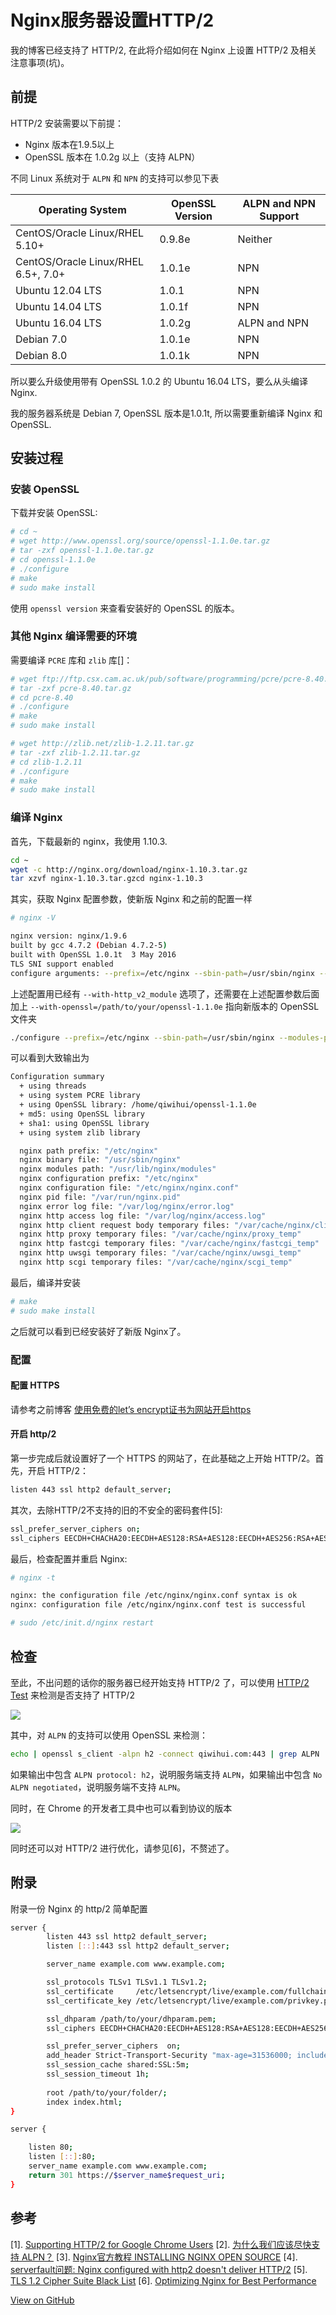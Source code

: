 # Nginx服务器设置HTTP/2


我的博客已经支持了 HTTP/2, 在此将介绍如何在 Nginx 上设置 HTTP/2 及相关注意事项(坑)。

## 前提

HTTP/2 安装需要以下前提：

- Nginx 版本在1.9.5以上
- OpenSSL 版本在 1.0.2g 以上（支持 ALPN）

<!--more-->

不同 Linux 系统对于 `ALPN` 和 `NPN` 的支持可以参见下表

|Operating System	            |OpenSSL Version	|ALPN and NPN Support|
|-------------------------------|--------------------|--------------------|
|CentOS/Oracle Linux/RHEL 5.10+	|0.9.8e	            |Neither|
|CentOS/Oracle Linux/RHEL 6.5+, 7.0+    |1.0.1e	    |NPN|
|Ubuntu 12.04 LTS	            |1.0.1	            |NPN|
|Ubuntu 14.04 LTS	            |1.0.1f	            |NPN|
|Ubuntu 16.04 LTS	            |1.0.2g	            |ALPN and NPN|
|Debian 7.0	                    |1.0.1e	            |NPN|
|Debian 8.0	                    |1.0.1k	            |NPN|

所以要么升级使用带有 OpenSSL 1.0.2 的 Ubuntu 16.04 LTS，要么从头编译 Nginx.

我的服务器系统是 Debian 7, OpenSSL 版本是1.0.1t, 所以需要重新编译 Nginx 和 OpenSSL.

## 安装过程

### 安装 OpenSSL

下载并安装 OpenSSL:

```bash
# cd ~
# wget http://www.openssl.org/source/openssl-1.1.0e.tar.gz
# tar -zxf openssl-1.1.0e.tar.gz
# cd openssl-1.1.0e
# ./configure
# make
# sudo make install
```

使用 `openssl version` 来查看安装好的 OpenSSL 的版本。

### 其他 Nginx 编译需要的环境

需要编译 `PCRE` 库和 `zlib` 库[]：

```bash
# wget ftp://ftp.csx.cam.ac.uk/pub/software/programming/pcre/pcre-8.40.tar.gz
# tar -zxf pcre-8.40.tar.gz
# cd pcre-8.40
# ./configure
# make
# sudo make install
```
```bash
# wget http://zlib.net/zlib-1.2.11.tar.gz
# tar -zxf zlib-1.2.11.tar.gz
# cd zlib-1.2.11
# ./configure
# make
# sudo make install
```

### 编译 Nginx

首先，下载最新的 nginx，我使用 1.10.3.
    
```bash
cd ~
wget -c http://nginx.org/download/nginx-1.10.3.tar.gz
tar xzvf nginx-1.10.3.tar.gzcd nginx-1.10.3
```

其实，获取 Nginx 配置参数，使新版 Nginx 和之前的配置一样

```bash
# nginx -V

nginx version: nginx/1.9.6
built by gcc 4.7.2 (Debian 4.7.2-5) 
built with OpenSSL 1.0.1t  3 May 2016
TLS SNI support enabled
configure arguments: --prefix=/etc/nginx --sbin-path=/usr/sbin/nginx --modules-path=/usr/lib/nginx/modules --conf-path=/etc/nginx/nginx.conf --error-log-path=/var/log/nginx/error.log --http-log-path=/var/log/nginx/access.log --pid-path=/var/run/nginx.pid --lock-path=/var/run/nginx.lock --http-client-body-temp-path=/var/cache/nginx/client_temp --http-proxy-temp-path=/var/cache/nginx/proxy_temp --http-fastcgi-temp-path=/var/cache/nginx/fastcgi_temp --http-uwsgi-temp-path=/var/cache/nginx/uwsgi_temp --http-scgi-temp-path=/var/cache/nginx/scgi_temp --user=nginx --group=nginx --with-file-aio --with-threads --with-ipv6 --with-http_addition_module --with-http_auth_request_module --with-http_dav_module --with-http_flv_module --with-http_gunzip_module --with-http_gzip_static_module --with-http_mp4_module --with-http_random_index_module --with-http_realip_module --with-http_secure_link_module --with-http_slice_module --with-http_ssl_module --with-http_stub_status_module --with-http_sub_module --with-http_v2_module --with-mail --with-mail_ssl_module --with-stream --with-stream_ssl_module --with-cc-opt='-g -O2 -fstack-protector --param=ssp-buffer-size=4 -Wformat -Werror=format-security -Wp,-D_FORTIFY_SOURCE=2 -fPIC' --with-ld-opt='-Wl,-z,relro -Wl,-z,now -Wl,--as-needed -pie'
```

上述配置用已经有 `--with-http_v2_module` 选项了，还需要在上述配置参数后面加上 `--with-openssl=/path/to/your/openssl-1.1.0e` 指向新版本的 OpenSSL 文件夹

```bash
./configure --prefix=/etc/nginx --sbin-path=/usr/sbin/nginx --modules-path=/usr/lib/nginx/modules --conf-path=/etc/nginx/nginx.conf --error-log-path=/var/log/nginx/error.log --http-log-path=/var/log/nginx/access.log --pid-path=/var/run/nginx.pid --lock-path=/var/run/nginx.lock --http-client-body-temp-path=/var/cache/nginx/client_temp --http-proxy-temp-path=/var/cache/nginx/proxy_temp --http-fastcgi-temp-path=/var/cache/nginx/fastcgi_temp --http-uwsgi-temp-path=/var/cache/nginx/uwsgi_temp --http-scgi-temp-path=/var/cache/nginx/scgi_temp --user=nginx --group=nginx --with-file-aio --with-threads --with-ipv6 --with-http_addition_module --with-http_auth_request_module --with-http_dav_module --with-http_flv_module --with-http_gunzip_module --with-http_gzip_static_module --with-http_mp4_module --with-http_random_index_module --with-http_realip_module --with-http_secure_link_module --with-http_slice_module --with-http_ssl_module --with-http_stub_status_module --with-http_sub_module --with-http_v2_module --with-mail --with-mail_ssl_module --with-stream --with-stream_ssl_module --with-cc-opt='-g -O2 -fstack-protector --param=ssp-buffer-size=4 -Wformat -Werror=format-security -Wp,-D_FORTIFY_SOURCE=2 -fPIC' --with-ld-opt='-Wl,-z,relro -Wl,-z,now -Wl,--as-needed -pie' --with-openssl=/home/qiwihui/openssl-1.1.0e
```    

可以看到大致输出为

```bash
Configuration summary
  + using threads
  + using system PCRE library
  + using OpenSSL library: /home/qiwihui/openssl-1.1.0e
  + md5: using OpenSSL library
  + sha1: using OpenSSL library
  + using system zlib library

  nginx path prefix: "/etc/nginx"
  nginx binary file: "/usr/sbin/nginx"
  nginx modules path: "/usr/lib/nginx/modules"
  nginx configuration prefix: "/etc/nginx"
  nginx configuration file: "/etc/nginx/nginx.conf"
  nginx pid file: "/var/run/nginx.pid"
  nginx error log file: "/var/log/nginx/error.log"
  nginx http access log file: "/var/log/nginx/access.log"
  nginx http client request body temporary files: "/var/cache/nginx/client_temp"
  nginx http proxy temporary files: "/var/cache/nginx/proxy_temp"
  nginx http fastcgi temporary files: "/var/cache/nginx/fastcgi_temp"
  nginx http uwsgi temporary files: "/var/cache/nginx/uwsgi_temp"
  nginx http scgi temporary files: "/var/cache/nginx/scgi_temp"
```

最后，编译并安装

```bash
# make
# sudo make install
```

之后就可以看到已经安装好了新版 Nginx了。

### 配置

#### 配置 HTTPS

请参考之前博客 [使用免费的let’s encrypt证书为网站开启https](https://blog.qiwihui.com/2016/04/10/enable-https/)

#### 开启 http/2

第一步完成后就设置好了一个 HTTPS 的网站了，在此基础之上开始 HTTP/2。首先，开启 HTTP/2：

```bash
listen 443 ssl http2 default_server;
```

其次，去除HTTP/2不支持的旧的不安全的密码套件[5]:

```bash
ssl_prefer_server_ciphers on;
ssl_ciphers EECDH+CHACHA20:EECDH+AES128:RSA+AES128:EECDH+AES256:RSA+AES256:EECDH+3DES:RSA+3DES:!MD5;
```

最后，检查配置并重启 Nginx:

```bash
# nginx -t

nginx: the configuration file /etc/nginx/nginx.conf syntax is ok
nginx: configuration file /etc/nginx/nginx.conf test is successful

# sudo /etc/init.d/nginx restart
```

## 检查

至此，不出问题的话你的服务器已经开始支持 HTTP/2 了，可以使用 [HTTP/2 Test](https://tools.keycdn.com/http2-test) 来检测是否支持了 HTTP/2

![](/media/files/2017/02/19-qiwihui-com-http2.png)

其中，对 `ALPN` 的支持可以使用 OpenSSL 来检测：

```bash
echo | openssl s_client -alpn h2 -connect qiwihui.com:443 | grep ALPN
```

如果输出中包含 `ALPN protocol: h2`，说明服务端支持 `ALPN`，如果输出中包含 `No ALPN negotiated`，说明服务端不支持 `ALPN`。

同时，在 Chrome 的开发者工具中也可以看到协议的版本

![](/media/files/2017/02/19-qiwihui-com-chrome-http2.png)

同时还可以对 HTTP/2 进行优化，请参见[6]，不赘述了。

## 附录

附录一份 Nginx 的 http/2 简单配置

```bash
server {
        listen 443 ssl http2 default_server;
        listen [::]:443 ssl http2 default_server;

        server_name example.com www.example.com; 

        ssl_protocols TLSv1 TLSv1.1 TLSv1.2;
        ssl_certificate     /etc/letsencrypt/live/example.com/fullchain.pem;
        ssl_certificate_key /etc/letsencrypt/live/example.com/privkey.pem;

        ssl_dhparam /path/to/your/dhparam.pem;
        ssl_ciphers EECDH+CHACHA20:EECDH+AES128:RSA+AES128:EECDH+AES256:RSA+AES256:EECDH+3DES:RSA+3DES:!MD5;

        ssl_prefer_server_ciphers  on;
        add_header Strict-Transport-Security "max-age=31536000; includeSubdomains;";
        ssl_session_cache shared:SSL:5m;
        ssl_session_timeout 1h;
        
        root /path/to/your/folder/;
        index index.html;
}

server {

    listen 80;
    listen [::]:80;
    server_name example.com www.example.com;
    return 301 https://$server_name$request_uri;
}
```

## 参考

[1]. [Supporting HTTP/2 for Google Chrome Users](https://www.nginx.com/blog/supporting-http2-google-chrome-users/)
[2]. [为什么我们应该尽快支持 ALPN？](https://imququ.com/post/enable-alpn-asap.html)
[3]. [Nginx官方教程 INSTALLING NGINX OPEN SOURCE](https://www.nginx.com/resources/admin-guide/installing-nginx-open-source/)
[4]. [serverfault问题: Nginx configured with http2 doesn't deliver HTTP/2](http://serverfault.com/a/733556/296724)
[5]. [TLS 1.2 Cipher Suite Black List](https://http2.github.io/http2-spec/#BadCipherSuites)
[6]. [Optimizing Nginx for Best Performance](https://www.digitalocean.com/community/tutorials/how-to-set-up-nginx-with-http-2-support-on-ubuntu-16-04#step-10-—-optimizing-nginx-for-best-performance)


[View on GitHub](https://github.com/qiwihui/blog/issues/22)


